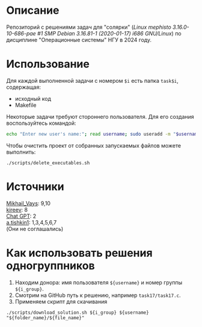 # Описание
Репозиторий с решениями задач для "солярки" (*Linux mephisto 3.16.0-10-686-pae #1 SMP Debian 3.16.81-1 (2020-01-17) i686 GNU/Linux*) по дисциплине "Операционные системы" НГУ в 2024 году.

# Использование
Для каждой выполненной задачи с номером `$i` есть папка `task$i`, содержащая:
 + исходный код
 + Makefile

Некоторые задачи требуют стороннего пользователя. Для его создания воспользуйтесь командой:
```bash
echo "Enter new user's name:"; read username; sudo useradd -m "$username"
```
Чтобы очистить проект от собранных запускаемых файлов можете выполнить:
```
./scripts/delete_executables.sh
```

# Источники
[Mikhail_Vays](https://github.com/vkinsu/23930/tree/main/Mikhail_Vays): 9,10   
[kireev](https://github.com/vkinsu/23930/tree/main/kireev): 8   
[Chat GPT](https://chatgpt.com): 2   
[a.tishkin1](https://github.com/vkinsu/23933/tree/main/a.tishkin1): 1,3,4,5,6,7   
(Они не соглашались)

# Как использовать решения одногруппников
1. Находим донора: имя пользователя `${username}` и номер группы `${i_group}`.
2. Смотрим на GitHub путь к решению, например `task17/task17.c`.
3. Применяем скрипт для скачивания
```
./scripts/download_solution.sh ${i_group} ${username} "${folder_name}/${file_name}"
```
